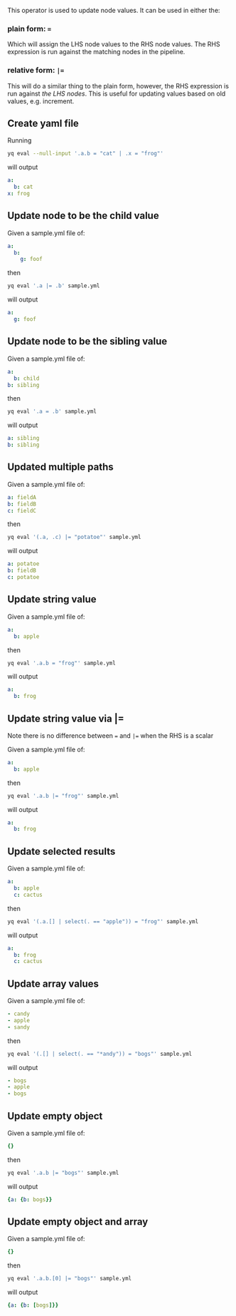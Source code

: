 This operator is used to update node values. It can be used in either the:

### plain form: `=`
Which will assign the LHS node values to the RHS node values. The RHS expression is run against the matching nodes in the pipeline.

### relative form: `|=`
This will do a similar thing to the plain form, however, the RHS expression is run against _the LHS nodes_. This is useful for updating values based on old values, e.g. increment.
## Create yaml file
Running
```bash
yq eval --null-input '.a.b = "cat" | .x = "frog"'
```
will output
```yaml
a:
  b: cat
x: frog
```

## Update node to be the child value
Given a sample.yml file of:
```yaml
a:
  b:
    g: foof
```
then
```bash
yq eval '.a |= .b' sample.yml
```
will output
```yaml
a:
  g: foof
```

## Update node to be the sibling value
Given a sample.yml file of:
```yaml
a:
  b: child
b: sibling
```
then
```bash
yq eval '.a = .b' sample.yml
```
will output
```yaml
a: sibling
b: sibling
```

## Updated multiple paths
Given a sample.yml file of:
```yaml
a: fieldA
b: fieldB
c: fieldC
```
then
```bash
yq eval '(.a, .c) |= "potatoe"' sample.yml
```
will output
```yaml
a: potatoe
b: fieldB
c: potatoe
```

## Update string value
Given a sample.yml file of:
```yaml
a:
  b: apple
```
then
```bash
yq eval '.a.b = "frog"' sample.yml
```
will output
```yaml
a:
  b: frog
```

## Update string value via |=
Note there is no difference between `=` and `|=` when the RHS is a scalar

Given a sample.yml file of:
```yaml
a:
  b: apple
```
then
```bash
yq eval '.a.b |= "frog"' sample.yml
```
will output
```yaml
a:
  b: frog
```

## Update selected results
Given a sample.yml file of:
```yaml
a:
  b: apple
  c: cactus
```
then
```bash
yq eval '(.a.[] | select(. == "apple")) = "frog"' sample.yml
```
will output
```yaml
a:
  b: frog
  c: cactus
```

## Update array values
Given a sample.yml file of:
```yaml
- candy
- apple
- sandy
```
then
```bash
yq eval '(.[] | select(. == "*andy")) = "bogs"' sample.yml
```
will output
```yaml
- bogs
- apple
- bogs
```

## Update empty object
Given a sample.yml file of:
```yaml
{}
```
then
```bash
yq eval '.a.b |= "bogs"' sample.yml
```
will output
```yaml
{a: {b: bogs}}
```

## Update empty object and array
Given a sample.yml file of:
```yaml
{}
```
then
```bash
yq eval '.a.b.[0] |= "bogs"' sample.yml
```
will output
```yaml
{a: {b: [bogs]}}
```

